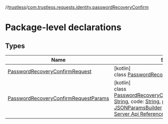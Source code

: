 //[trustless](../../index.md)/[com.trustless.requests.identity.passwordRecoveryConfirm](index.md)

# Package-level declarations

## Types

| Name | Summary |
|---|---|
| [PasswordRecoveryConfirmRequest](-password-recovery-confirm-request/index.md) | [kotlin]<br>class [PasswordRecoveryConfirmRequest](-password-recovery-confirm-request/index.md) |
| [PasswordRecoveryConfirmRequestParams](-password-recovery-confirm-request-params/index.md) | [kotlin]<br>class [PasswordRecoveryConfirmRequestParams](-password-recovery-confirm-request-params/index.md)(email: [String](https://kotlinlang.org/api/latest/jvm/stdlib/kotlin/-string/index.html), code: [String](https://kotlinlang.org/api/latest/jvm/stdlib/kotlin/-string/index.html), password: [String](https://kotlinlang.org/api/latest/jvm/stdlib/kotlin/-string/index.html)) : [JSONParamsBuilder](../com.trustless.params/-j-s-o-n-params-builder/index.md)<br>[Server Api Reference](https://developer.staq.io/docs/apis/identity#/User%20management/Confirm%20password%20reset) |
